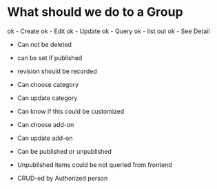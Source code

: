 # What should we do to a Group
ok - Create
ok - Edit
ok - Update
ok - Query 
ok - list out
ok - See Detail

- Can not be deleted
- can be set if published
- revision should be recorded

- Can choose category
- Can update category
- Can know if this could be customized
- Can choose add-on
- Can update add-on
- Can be published or unpublished
- Unpublished items could be not queried from frontend
- CRUD-ed by Authorized person
